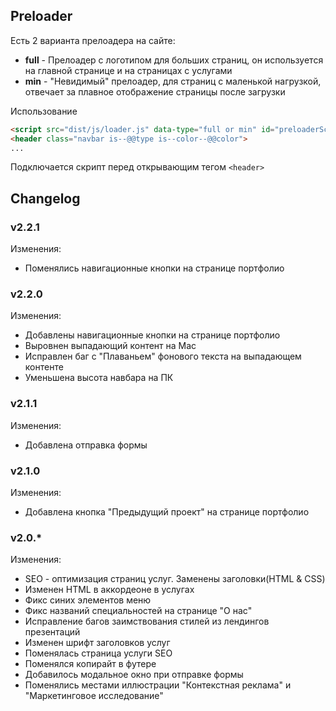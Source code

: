 ## Preloader

Есть 2 варианта прелоадера на сайте:
- **full** - Прелоадер с логотипом для больших страниц, он используется на главной странице и на страницах с услугами
- **min** - "Невидимый" прелоадер, для страниц с маленькой нагрузкой, отвечает за плавное отображение страницы после загрузки

Использование

```html
<script src="dist/js/loader.js" data-type="full or min" id="preloaderScript"></script>
<header class="navbar is--@@type is--color--@@color">
...
```

Подключается скрипт перед открывающим тегом `<header>`

## Changelog

### v2.2.1

Изменения:
- Поменялись навигационные кнопки на странице портфолио

### v2.2.0

Изменения:
- Добавлены навигационные кнопки на странице портфолио
- Выровнен выпадающий контент на Mac
- Исправлен баг с "Плаваньем" фонового текста на выпадающем контенте
- Уменьшена высота навбара на ПК

### v2.1.1

Изменения:
- Добавлена отправка формы


### v2.1.0

Изменения:
- Добавлена кнопка "Предыдущий проект" на странице портфолио

### v2.0.*

Изменения:
- SEO - оптимизация страниц услуг. Заменены заголовки(HTML & CSS)
- Изменен HTML в аккордеоне в услугах
- Фикс синих элементов меню
- Фикс названий специальностей на странице "О нас"
- Исправление багов заимствования стилей из лендингов презентаций
- Изменен шрифт заголовков услуг
- Поменялась страница услуги SEO
- Поменялся копирайт в футере
- Добавилось модальное окно при отправке формы
- Поменялись местами иллюстрации "Контекстная реклама" и "Маркетинговое исследование"